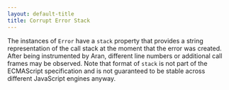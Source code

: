 ```yaml
---
layout: default-title
title: Corrupt Error Stack
---
```


The instances of `Error` have a `stack` property that provides a string representation of the call stack at the moment that the error was created. After being instrumented by Aran, different line numbers or additional call frames may be observed. Note that format of `stack` is not part of the ECMAScript specification and is not guaranteed to be stable across different JavaScript engines anyway.
